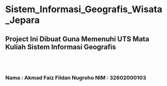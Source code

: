# Sistem_Informasi_Geografis_Wisata_Jepara

<h2><b>Project Ini Dibuat Guna Memenuhi UTS Mata Kuliah Sistem Informasi Geografis</b></h2><br><br>

<h3>
  Nama  : Akmad Faiz Fildan Nugroho
  NIM   : 32602000103
</h3>
